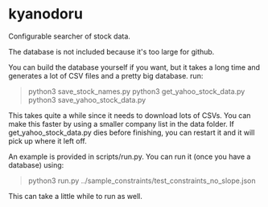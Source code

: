 # kyanodoru
Configurable searcher of stock data.

The database is not included because it's too large for github.

You can build the database yourself if you want, but it takes a long time and generates a lot of CSV files and a pretty big database.
run:
>python3 save_stock_names.py
>python3 get_yahoo_stock_data.py
>python3 save_yahoo_stock_data.py

This takes quite a while since it needs to download lots of CSVs.  You can make this faster by using a smaller company list in the data folder.
If get_yahoo_stock_data.py dies before finishing, you can restart it and it will pick up where it left off.

An example is provided in scripts/run.py.  You can run it (once you have a database) using:
>python3 run.py ../sample_constraints/test_constraints_no_slope.json

This can take a little while to run as well.